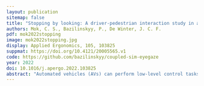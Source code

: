 ```yaml
---
layout: publication
sitemap: false
title: "Stopping by looking: A driver-pedestrian interaction study in a coupled simulator using head-mounted displays with eye-tracking"
authors: Mok, C. S., Bazilinskyy, P., De Winter, J. C. F.
pdf: mok2022stopping
image: mok2022stopping.jpg
display: Applied Ergonomics, 105, 103825
suppmat: https://doi.org/10.4121/20005565.v1
code: https://github.com/bazilinskyy/coupled-sim-eyegaze
year: 2022
doi: 10.1016/j.apergo.2022.103825
abstract: "Automated vehicles (AVs) can perform low-level control tasks but are not always capable of proper decision-making. This paper presents a concept of eye-based maneuver control for AV-pedestrian interaction. Previously, it was unknown whether the AV should conduct a stopping maneuver when the driver looks at the pedestrian or looks away from the pedestrian. A two-agent experiment was conducted using two head-mounted displays with integrated eye-tracking. Seventeen pairs of participants (pedestrian and driver) each interacted in a road crossing scenario. The pedestrians' task was to hold a button when they felt safe to cross the road, and the drivers' task was to direct their gaze according to instructions. Participants completed three 16-trial blocks: (1) Baseline, in which the AV was pre-programmed to yield or not yield, (2) Look to Yield (LTY), in which the AV yielded when the driver looked at the pedestrian, and (3) Look Away to Yield (LATY), in which the AV yielded when the driver did not look at the pedestrian. The driver's eye movements in the LTY and LATY conditions were visualized using a virtual light beam. Crossing performance was assessed based on whether the pedestrian held the button when the AV yielded and released the button when the AV did not yield. Furthermore, the pedestrians' and drivers' acceptance of the mappings was measured through a questionnaire. The results showed that the LTY and LATY mappings yielded better crossing performance than Baseline. Furthermore, the LTY condition was best accepted by drivers and pedestrians. Eye-tracking analyses indicated that the LTY and LATY mappings attracted the pedestrian's attention, while pedestrians still distributed their attention between the AV and a second vehicle approaching from the other direction. In conclusion, LTY control may be a promising means of AV control at intersections before full automation is technologically feasible."
---
```

